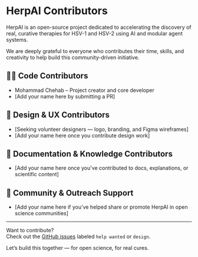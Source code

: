 # HerpAI Contributors

HerpAI is an open-source project dedicated to accelerating the discovery of real, curative therapies for HSV-1 and HSV-2 using AI and modular agent systems.

We are deeply grateful to everyone who contributes their time, skills, and creativity to help build this community-driven initiative.

## 👩‍💻 Code Contributors

- Mohammad Chehab – Project creator and core developer  
- [Add your name here by submitting a PR]

## 🎨 Design & UX Contributors

- [Seeking volunteer designers — logo, branding, and Figma wireframes]
- [Add your name here once you contribute design work]

## 📄 Documentation & Knowledge Contributors

- [Add your name here once you've contributed to docs, explanations, or scientific content]

## 📣 Community & Outreach Support

- [Add your name here if you've helped share or promote HerpAI in open science communities]

---

Want to contribute?  
Check out the [GitHub issues](https://github.com/openbiocure/HerpAI/issues) labeled `help wanted` or `design`.

Let’s build this together — for open science, for real cures.

